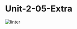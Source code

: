 # Unit-2-05-Extra
[![linter](https://github.com/<SophiaSamera>/<Unit-2-05-Extra>/workflows/linter/badge.svg)](https://github.com/marketplace/actions/super-linter)
